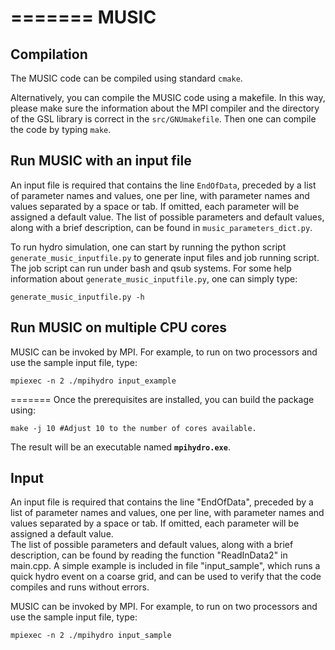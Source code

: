 =======
MUSIC
======================================

Compilation
--------------------------------------

The MUSIC code can be compiled using standard `cmake`. 

Alternatively, you can compile the MUSIC code using a makefile. In this way,
please make sure the information about the MPI compiler and the directory of the
GSL library is correct in the `src/GNUmakefile`. Then one can compile the code
by typing `make`.



Run MUSIC with an input file
--------------------------------------

An input file is required that contains the line `EndOfData`, preceded by a
list of parameter names and values, one per line, with parameter names and
values separated by a space or tab. If omitted, each parameter will be assigned
a default value. The list of possible parameters and default values, along
with a brief description, can be found in `music_parameters_dict.py`.

To run hydro simulation, one can start by running the python script
`generate_music_inputfile.py` to generate input files and job running script.
The job script can run under bash and qsub systems.  For some help information
about `generate_music_inputfile.py`,  one can simply type:

    generate_music_inputfile.py -h



Run MUSIC on multiple CPU cores
--------------------------------------
MUSIC can be invoked by MPI.  For example, to run on two processors 
and use the sample input file, type:

    mpiexec -n 2 ./mpihydro input_example
=======
Once the prerequisites are installed, you can build the package using:

    make -j 10 #Adjust 10 to the number of cores available.

The result will be an executable named **`mpihydro.exe`**.



Input
--------------------------------------


An input file is required that contains the line "EndOfData", 
preceded by a list of parameter names and values, one per line,
with parameter names and values separated by a space or tab.
If omitted, each parameter will be assigned a default value.  
The list of possible parameters and default values, along
with a brief description, can be found by reading the function 
"ReadInData2" in main.cpp.
A simple example is included in file "input_sample", which runs
a quick hydro event on a coarse grid, and can be used to verify 
that the code compiles and runs without errors.

MUSIC can be invoked by MPI.  For example, to run on two processors 
and use the sample input file, type:

    mpiexec -n 2 ./mpihydro input_sample

